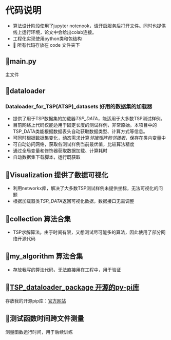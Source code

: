 # 代码说明

- 算法设计阶段使用了jupyter notenook，请开启服务后打开文件。同时也提供线上运行环境，论文中会给出colab连接。
- 工程化实现使用python类和包结构
- 🚀 所有代码存放在 code 文件夹下

## 🌟main.py

主文件

## 🌟dataloader 

### Dataloader_for_TSP(ATSP)_datasets 好用的数据集的加载器

- 提供了用于TSP数据集的加载器*TSP_DATA*，能适用于大多数TSP测试样例。  
- 目前网络上代码仅能适用于固定长度的测试样例，非常原始。本项目中的TSP_DATA类能根据数据表头自动获取数据类型、计算方式等信息。  
- 可同时根据数据集变化，动态需求计算*邻接矩阵和邻接表*，保存在类内变量中
- 可自动访问网络，获取各测试样例当前最优值，比较算法精度
- 通过全局变量和修饰器获取数据加载、计算耗时
- 自动数据集下载脚本，运行既获取

## 🌟Visualization 提供了数据可视化

- 利用networkx库，解决了大多数TSP测试样例未提供坐标，无法可视化的问题
- 根据加载器类*TSP_DATA*返回可视化数据，数据接口无需调整

## 🌟collection 算法合集

- TSP求解算法。由于时间有限，又想测试尽可能多的算法，因此使用了部分网络开源代码

## 🌟my_algorithm 算法合集

- 存放我写的算法代码，无法直接用在工程中，用于验证

## 🌟[TSP_dataloader_package 开源的py-pi库](https://test.pypi.org/project/TSP-dataloader/)

存放我的开源pip库：[官方网站](https://test.pypi.org/project/TSP-dataloader/)

## 🌟测试函数时间跨文件测量

测量函数运行时间，用于后续训练